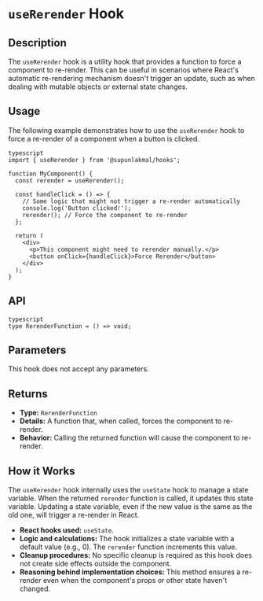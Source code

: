 # `useRerender` Hook

## Description

The `useRerender` hook is a utility hook that provides a function to force a component to re-render. This can be useful in scenarios where React's automatic re-rendering mechanism doesn't trigger an update, such as when dealing with mutable objects or external state changes.

## Usage

The following example demonstrates how to use the `useRerender` hook to force a re-render of a component when a button is clicked.
```
typescript
import { useRerender } from '@supunlakmal/hooks';

function MyComponent() {
  const rerender = useRerender();

  const handleClick = () => {
    // Some logic that might not trigger a re-render automatically
    console.log('Button clicked!');
    rerender(); // Force the component to re-render
  };

  return (
    <div>
      <p>This component might need to rerender manually.</p>
      <button onClick={handleClick}>Force Rerender</button>
    </div>
  );
}
```
## API
```
typescript
type RerenderFunction = () => void;
```
## Parameters

This hook does not accept any parameters.

## Returns

*   **Type:** `RerenderFunction`
*   **Details:** A function that, when called, forces the component to re-render.
*   **Behavior:** Calling the returned function will cause the component to re-render.

## How it Works

The `useRerender` hook internally uses the `useState` hook to manage a state variable. When the returned `rerender` function is called, it updates this state variable. Updating a state variable, even if the new value is the same as the old one, will trigger a re-render in React.

*   **React hooks used:** `useState`.
*   **Logic and calculations:** The hook initializes a state variable with a default value (e.g., 0). The `rerender` function increments this value.
*   **Cleanup procedures:** No specific cleanup is required as this hook does not create side effects outside the component.
*   **Reasoning behind implementation choices:** This method ensures a re-render even when the component's props or other state haven't changed.
